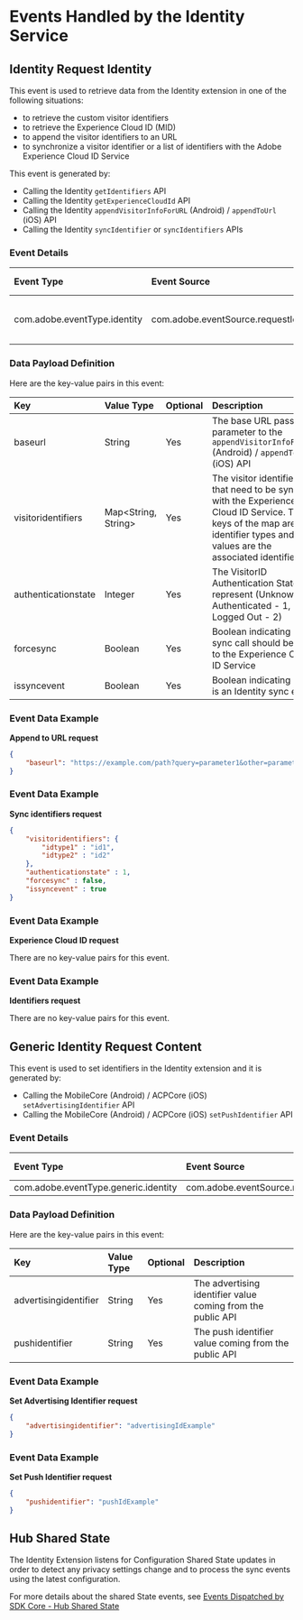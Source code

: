 # Events Handled by the Identity Service

## Identity Request Identity

This event is used to retrieve data from the Identity extension in one of the following situations:

- to retrieve the custom visitor identifiers
- to retrieve the Experience Cloud ID (MID)
- to append the visitor identifiers to an URL
- to synchronize a visitor identifier or a list of identifiers with the Adobe Experience Cloud ID Service

This event is generated by:

- Calling the Identity `getIdentifiers` API
- Calling the Identity `getExperienceCloudId` API
- Calling the Identity `appendVisitorInfoForURL` (Android) / `appendToUrl` (iOS) API
- Calling the Identity `syncIdentifier` or `syncIdentifiers` APIs

### Event Details

| **Event Type**               | **Event Source**                      | **Paired** | **Paired Event**                                             |
| :--------------------------- | :------------------------------------ | :--------- | :----------------------------------------------------------- |
| com.adobe.eventType.identity | com.adobe.eventSource.requestIdentity | Yes        | [Identity Response Identity Event](./events-dispatched-by-the-identity-service.md#identity-response-identity) |

### Data Payload Definition

Here are the key-value pairs in this event:

| **Key**             | **Value Type**      | **Optional** | **Description**                                              |
| :------------------ | :------------------ | :----------- | :----------------------------------------------------------- |
| baseurl             | String              | Yes          | The base URL passed as parameter to the `appendVisitorInfoForURL` (Android) / `appendToUrl` (iOS) API |
| visitoridentifiers  | Map<String, String> | Yes          | The visitor identifiers that need to be synced with the Experience Cloud ID Service. The keys of the map are the identifier types and the values are the associated identifiers |
| authenticationstate | Integer             | Yes          | The VisitorID Authentication State represent (Unknown - 0, Authenticated - 1, Logged Out - 2) |
| forcesync           | Boolean             | Yes          | Boolean indicating if this sync call should be sent to the Experience Cloud ID Service |
| issyncevent         | Boolean             | Yes          | Boolean indicating if this is an Identity sync event         |

### Event Data Example

**Append to URL request**

```json
{
    "baseurl": "https://example.com/path?query=parameter1&other=parameter2"
}
```

### Event Data Example

**Sync identifiers request**

```json
{
    "visitoridentifiers": {
        "idtype1" : "id1",
        "idtype2" : "id2"
    },
    "authenticationstate" : 1,
    "forcesync" : false,
    "issyncevent" : true
}
```

### Event Data Example

**Experience Cloud ID request**

There are no key-value pairs for this event.

### Event Data Example

**Identifiers request**

There are no key-value pairs for this event.



## Generic Identity Request Content

This event is used to set identifiers in the Identity extension and it is generated by:

- Calling the MobileCore (Android) / ACPCore (iOS) `setAdvertisingIdentifier` API
- Calling the MobileCore (Android) / ACPCore (iOS)  `setPushIdentifier` API

### Event Details

| **Event Type**                       | **Event Source**                     | **Paired** | **Paired Event** |
| :----------------------------------- | :----------------------------------- | :--------- | :--------------- |
| com.adobe.eventType.generic.identity | com.adobe.eventSource.requestContent | No         | N/A              |

### Data Payload Definition

Here are the key-value pairs in this event:

| **Key**               | **Value Type** | **Optional** | **Description**                                             |
| :-------------------- | :------------- | :----------- | :---------------------------------------------------------- |
| advertisingidentifier | String         | Yes          | The advertising identifier value coming from the public API |
| pushidentifier        | String         | Yes          | The push identifier value coming from the public API        |

### Event Data Example

**Set Advertising Identifier request**

```json
{
    "advertisingidentifier": "advertisingIdExample"
}
```

### Event Data Example

**Set Push Identifier request**

```json
{
    "pushidentifier": "pushIdExample"
}
```



## Hub Shared State

The Identity Extension listens for Configuration Shared State updates in order to detect any privacy settings change and to process the sync events using the latest configuration.

For more details about the shared State events, see [Events Dispatched by SDK Core - Hub Shared State](../sdk-core/events-dispatched-by-sdk-core.md#hub-shared-state)